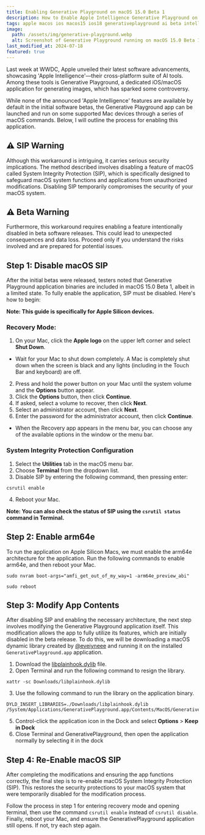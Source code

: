 ```yaml
---
title: Enabling Generative Playground on macOS 15.0 Beta 1
description: How to Enable Apple Intelligence Generative Playground on macOS 15.0 Beta 1
tags: apple macos ios macos15 ios18 generativeplayground ai beta intelligence appleintelligence generative playground
image:
  path: /assets/img/generative-playground.webp
  alt: Screenshot of Generative Playground running on macOS 15.0 Beta 1
last_modified_at: 2024-07-18
featured: true
---
```

Last week at WWDC, Apple unveiled their latest software advancements, showcasing 'Apple Intelligence'—their cross-platform suite of AI tools. Among these tools is Generative Playground, a dedicated iOS/macOS application for generating images, which has sparked some controversy.

While none of the announced 'Apple Intelligence' features are available by default in the initial software betas, the Generative Playground app can be launched and run on some supported Mac devices through a series of macOS commands. Below, I will outline the process for enabling this application.

## ⚠️ SIP Warning
Although this workaround is intriguing, it carries serious security implications. The method described involves disabling a feature of macOS called System Integrity Protection (SIP), which is specifically designed to safeguard macOS system functions and applications from unauthorized modifications. Disabling SIP temporarily compromises the security of your macOS system.

## ⚠️ Beta Warning
Furthermore, this workaround requires enabling a feature intentionally disabled in beta software releases. This could lead to unexpected consequences and data loss. Proceed only if you understand the risks involved and are prepared for potential issues.

## Step 1: Disable macOS SIP
After the initial betas were released, testers noted that Generative Playground application binaries are included in macOS 15.0 Beta 1, albeit in a limited state. To fully enable the application, SIP must be disabled. Here's how to begin:

__Note: This guide is specifically for Apple Silicon devices.__

### Recovery Mode:
1. On your Mac, click the **Apple logo** on the upper left corner and select **Shut Down**.
  - Wait for your Mac to shut down completely. A Mac is completely shut down when the screen is black and any lights (including in the Touch Bar and keyboard) are off.
2. Press and hold the power button on your Mac until the system volume and the **Options** button appear.
3. Click the **Options** button, then click **Continue**.
4. If asked, select a volume to recover, then click **Next**.
5. Select an administrator account, then click **Next**.
6. Enter the password for the administrator account, then click **Continue**.
  - When the Recovery app appears in the menu bar, you can choose any of the available options in the window or the menu bar.

### System Integrity Protection Configuration
1. Select the **Utilities** tab in the macOS menu bar.
2. Choose **Terminal** from the dropdown list.
3. Disable SIP by entering the following command, then pressing enter:
```
csrutil enable
```
4. Reboot your Mac.

__Note: You can also check the status of SIP using the `csrutil status` command in Terminal.__

## Step 2: Enable arm64e
To run the application on Apple Silicon Macs, we must enable the arm64e architecture for the application. Run the following commands to enable arm64e, and then reboot your Mac.
```
sudo nvram boot-args="amfi_get_out_of_my_way=1 -arm64e_preview_abi"
```

```
sudo reboot
```

## Step 3: Modify App Contents
After disabling SIP and enabling the necessary architecture, the next step involves modifying the Generative Playground application itself. This modification allows the app to fully utilize its features, which are initially disabled in the beta release. To do this, we will be downloading a macOS dynamic library created by [@eveiyneee](https://x.com/eveiyneee) and running it on the installed `GenerativePlayground.app` application.
1. Download the [libplainhook.dylib](/assets/files/libplainhook.dylib) file.
2. Open Terminal and run the following command to resign the library.
```
xattr -sc Downloads/libplainhook.dylib
```
3. Use the following command to run the library on the application binary.
```
DYLD_INSERT_LIBRARIES=./Downloads/libplainhook.dylib /System/Applications/GenerativePlayground.app/Contents/MacOS/GenerativePlayground
```
5. Control-click the application icon in the Dock and select **Options** > **Keep in Dock**
4. Close Terminal and GenerativePlayground, then open the application normally by selecting it in the dock

## Step 4: Re-Enable macOS SIP
After completing the modifications and ensuring the app functions correctly, the final step is to re-enable macOS System Integrity Protection (SIP). This restores the security protections to your macOS system that were temporarily disabled for the modification process.

Follow the process in step 1 for entering recovery mode and opening terminal, then use the command `csrutil enable` instead of `csrutil disable`. Finally, reboot your Mac, and ensure the GenerativePlayground application still opens. If not, try each step again.
